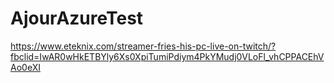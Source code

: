 # AjourAzureTest
https://www.eteknix.com/streamer-fries-his-pc-live-on-twitch/?fbclid=IwAR0wHkETBYly6Xs0XpiTumiPdiym4PkYMudj0VLoFl_vhCPPACEhVAo0eXI
